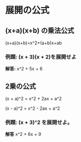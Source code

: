 # 展開の公式

## (x+a)(x+b) の乗法公式

(x+a)(x+b)=x^2+(a+b)x+ab

### 例題: (x + 3)(x + 2)を展開せよ

**解答:** x^2 + 5x + 6

## 2乗の公式

(x + a)^2 = x^2 + 2ax + a^2

(x - a)^2 = x^2 - 2ax + a^2

### 例題: (x + 3)^2 を展開せよ。

**解答** x^2 + 6x + 9